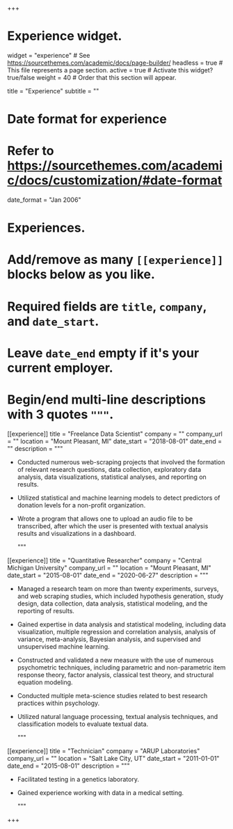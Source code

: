 +++
# Experience widget.
widget = "experience"  # See https://sourcethemes.com/academic/docs/page-builder/
headless = true  # This file represents a page section.
active = true  # Activate this widget? true/false
weight = 40  # Order that this section will appear.

title = "Experience"
subtitle = ""

# Date format for experience
#   Refer to https://sourcethemes.com/academic/docs/customization/#date-format
date_format = "Jan 2006"

# Experiences.
#   Add/remove as many `[[experience]]` blocks below as you like.
#   Required fields are `title`, `company`, and `date_start`.
#   Leave `date_end` empty if it's your current employer.
#   Begin/end multi-line descriptions with 3 quotes `"""`.
[[experience]]
  title = "Freelance Data Scientist"
  company = ""
  company_url = ""
  location = "Mount Pleasant, MI"
  date_start = "2018-08-01"
  date_end = ""
  description = """
  
* Conducted numerous web-scraping projects that involved the formation of relevant research questions, data collection, exploratory data analysis, data visualizations, statistical analyses, and reporting on results.
* Utilized statistical and machine learning models to detect predictors of donation levels for a non-profit organization.
* Wrote a program that allows one to upload an audio file to be transcribed, after which the user is presented with textual analysis results and visualizations in a dashboard.

  """

[[experience]]
  title = "Quantitative Researcher"
  company = "Central Michigan University"
  company_url = ""
  location = "Mount Pleasant, MI"
  date_start = "2015-08-01"
  date_end = "2020-06-27"
  description = """
  
* Managed a research team on more than twenty experiments, surveys, and web scraping studies, which included hypothesis generation, study design, data collection, data analysis, statistical modeling, and the reporting of results.
* Gained expertise in data analysis and statistical modeling, including data visualization, multiple regression and correlation analysis, analysis of variance, meta-analysis, Bayesian analysis, and supervised and unsupervised machine learning.
* Constructed and validated a new measure with the use of numerous psychometric techniques, including parametric and non-parametric item response theory, factor analysis, classical test theory, and structural equation modeling.
* Conducted multiple meta-science studies related to best research practices within psychology.
* Utilized natural language processing, textual analysis techniques, and classification models to evaluate textual data.
  
  """

[[experience]]
  title = "Technician"
  company = "ARUP Laboratories"
  company_url = ""
  location = "Salt Lake City, UT"
  date_start = "2011-01-01"
  date_end = "2015-08-01"
  description = """
  
* Facilitated testing in a genetics laboratory.
* Gained experience working with data in a medical setting.
  
  """

+++
